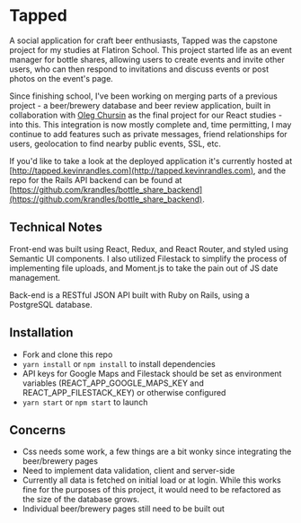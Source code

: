 # Tapped

A social application for craft beer enthusiasts, Tapped was the capstone project for my studies at Flatiron School. This project started life as an event manager for bottle shares, allowing users to create events and invite other users, who can then respond to invitations and discuss events or post photos on the event's page.

Since finishing school, I've been working on merging parts of a previous project - a beer/brewery database and beer review application, built in collaboration with [Oleg Chursin](https://github.com/olegchursin) as the final project for our React studies - into this. This integration is now mostly complete and, time permitting, I may continue to add features such as private messages, friend relationships for users, geolocation to find nearby public events, SSL, etc.

If you'd like to take a look at the deployed application it's currently hosted at [http://tapped.kevinrandles.com](http://tapped.kevinrandles.com), and the repo for the Rails API backend can be found at [https://github.com/krandles/bottle_share_backend](https://github.com/krandles/bottle_share_backend).

## Technical Notes

Front-end was built using React, Redux, and React Router, and styled using Semantic UI components. I also utilized Filestack to simplify the process of implementing file uploads, and Moment.js to take the pain out of JS date management.

Back-end is a RESTful JSON API built with Ruby on Rails, using a PostgreSQL database.

## Installation

- Fork and clone this repo
- `yarn install` or `npm install` to install dependencies
- API keys for Google Maps and Filestack should be set as environment variables (REACT_APP_GOOGLE_MAPS_KEY and REACT_APP_FILESTACK_KEY) or otherwise configured
- `yarn start` or `npm start` to launch

## Concerns

- Css needs some work, a few things are a bit wonky since integrating the beer/brewery pages
- Need to implement data validation, client and server-side
- Currently all data is fetched on initial load or at login. While this works fine for the purposes of this project, it would need to be refactored as the size of the database grows.
- Individual beer/brewery pages still need to be built out
